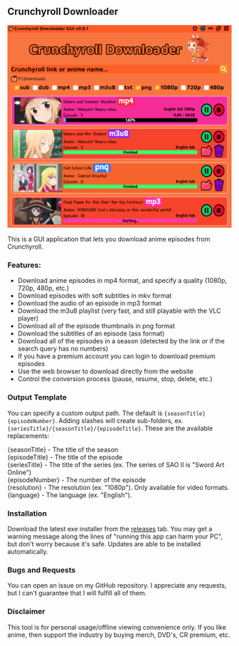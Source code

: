 ## Crunchyroll Downloader

<img src="assets/example.png">

This is a GUI application that lets you download anime episodes from Crunchyroll.

### Features:
- Download anime episodes in mp4 format, and specify a quality (1080p, 720p, 480p, etc.)
- Download episodes with soft subtitles in mkv format
- Download the audio of an episode in mp3 format
- Download the m3u8 playlist (very fast, and still playable with the VLC player)
- Download all of the episode thumbnails in png format
- Download the subtitles of an episode (ass format)
- Download all of the episodes in a season (detected by the link or if the search query has no numbers)
- If you have a premium account you can login to download premium episodes
- Use the web browser to download directly from the website
- Control the conversion process (pause, resume, stop, delete, etc.)

### Output Template

You can specify a custom output path. The default is `{seasonTitle} {episodeNumber}`. Adding slashes will create sub-folders, ex. `{seriesTitle}/{seasonTitle}/{episodeTitle}`. These are the available replacements:

{seasonTitle} - The title of the season \
{episodeTitle} - The title of the episode \
{seriesTitle} - The title of the series (ex. The series of SAO II is "Sword Art Online") \
{episodeNumber} - The number of the episode \
{resolution} - The resolution (ex. "1080p"). Only available for video formats. \
{language} - The language (ex. "English").

### Installation

Download the latest exe installer from the [releases](https://github.com/Tenpi/Crunchyroll-Downloader/releases) tab. You may get a warning message along the lines of "running this app can harm your PC", but don't worry because it's safe. Updates are able to be installed automatically.

### Bugs and Requests

You can open an issue on my GitHub repository. I appreciate any requests, but I can't guarantee that I will fulfill all of them.

### Disclaimer

This tool is for personal usage/offline viewing convenience only. If you like anime, then support the industry by buying merch, DVD's, CR premium, etc.
